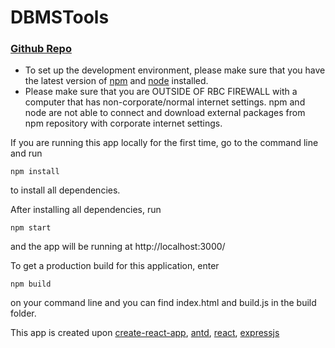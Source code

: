 # DBMSTools
### [Github Repo](https://github.com/zhangxy9999/DBMSTools)

* To set up the development environment, please make sure that you have the latest version of [npm](https://www.npmjs.com/) and [node](https://nodejs.org/en/) installed.
* Please make sure that you are OUTSIDE OF RBC FIREWALL with a computer that has non-corporate/normal internet settings. npm and node are not able to connect and download external packages from npm repository with corporate internet settings.

If you are running this app locally for the first time, go to the command line and run
```
npm install
```
to install all dependencies.

After installing all dependencies, run
```
npm start
```
and the app will be running at http://localhost:3000/

To get a production build for this application, enter
```
npm build
```
on your command line and you can find index.html and build.js in the build folder.

This app is created upon [create-react-app](https://github.com/facebookincubator/create-react-app), [antd](https://ant.design/), [react](https://facebook.github.io/react/), [expressjs](http://expressjs.com/)